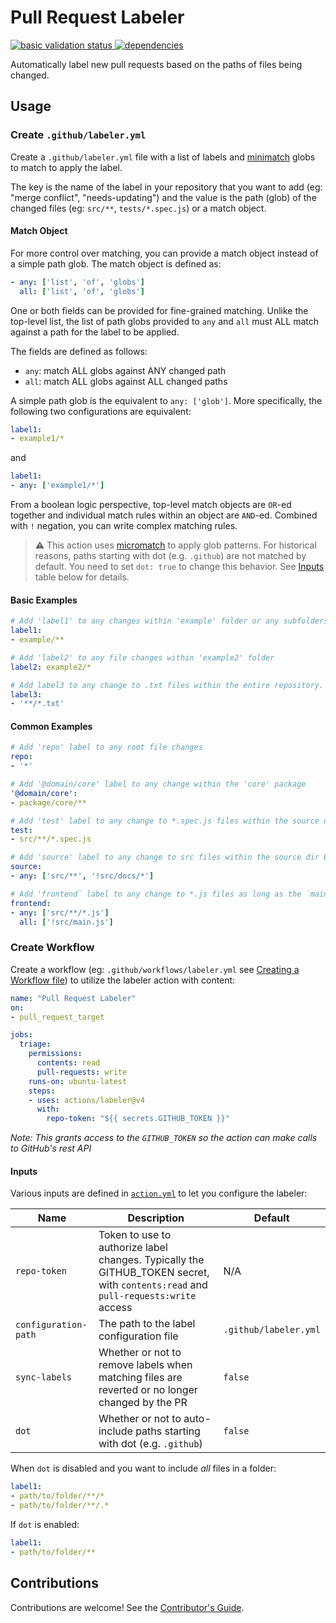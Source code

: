 # Pull Request Labeler

<p align="left">
  <a href="https://github.com/actions/labeler/actions/workflows/basic-validation.yml">
    <img alt="basic validation status" src="https://github.com/actions/labeler/actions/workflows/basic-validation.yml/badge.svg">
  </a>
  <a href="https://libraries.io/github/actions/labeler">
    <img alt="dependencies" src="https://img.shields.io/librariesio/github/actions/labeler">
  </a>
</p>

Automatically label new pull requests based on the paths of files being changed.

## Usage

### Create `.github/labeler.yml`

Create a `.github/labeler.yml` file with a list of labels and [minimatch](https://github.com/isaacs/minimatch) globs to match to apply the label.

The key is the name of the label in your repository that you want to add (eg: "merge conflict", "needs-updating") and the value is the path (glob) of the changed files (eg: `src/**`, `tests/*.spec.js`) or a match object.

#### Match Object

For more control over matching, you can provide a match object instead of a simple path glob. The match object is defined as:

```yml
- any: ['list', 'of', 'globs']
  all: ['list', 'of', 'globs']
```

One or both fields can be provided for fine-grained matching. Unlike the top-level list, the list of path globs provided to `any` and `all` must ALL match against a path for the label to be applied.

The fields are defined as follows:
* `any`: match ALL globs against ANY changed path
* `all`: match ALL globs against ALL changed paths

A simple path glob is the equivalent to `any: ['glob']`. More specifically, the following two configurations are equivalent:
```yml
label1:
- example1/*
```
and
```yml
label1:
- any: ['example1/*']
```

From a boolean logic perspective, top-level match objects are `OR`-ed together and individual match rules within an object are `AND`-ed. Combined with `!` negation, you can write complex matching rules.

> ⚠️ This action uses [micromatch](https://www.npmjs.com/package/micromatch) to apply glob patterns.
> For historical reasons, paths starting with dot (e.g. `.github`) are not matched by default.
> You need to set `dot: true` to change this behavior.
> See [Inputs](#inputs) table below for details.

#### Basic Examples

```yml
# Add 'label1' to any changes within 'example' folder or any subfolders
label1:
- example/**

# Add 'label2' to any file changes within 'example2' folder
label2: example2/*

# Add label3 to any change to .txt files within the entire repository. Quotation marks are required for the leading asterisk
label3:
- '**/*.txt'

```

#### Common Examples

```yml
# Add 'repo' label to any root file changes
repo:
- '*'

# Add '@domain/core' label to any change within the 'core' package
'@domain/core':
- package/core/**

# Add 'test' label to any change to *.spec.js files within the source dir
test:
- src/**/*.spec.js

# Add 'source' label to any change to src files within the source dir EXCEPT for the docs sub-folder
source:
- any: ['src/**', '!src/docs/*']

# Add 'frontend` label to any change to *.js files as long as the `main.js` hasn't changed
frontend:
- any: ['src/**/*.js']
  all: ['!src/main.js']
```

### Create Workflow

Create a workflow (eg: `.github/workflows/labeler.yml` see [Creating a Workflow file](https://help.github.com/en/articles/configuring-a-workflow#creating-a-workflow-file)) to utilize the labeler action with content:

```yml
name: "Pull Request Labeler"
on:
- pull_request_target

jobs:
  triage:
    permissions:
      contents: read
      pull-requests: write
    runs-on: ubuntu-latest
    steps:
    - uses: actions/labeler@v4
      with:
        repo-token: "${{ secrets.GITHUB_TOKEN }}"
```

_Note: This grants access to the `GITHUB_TOKEN` so the action can make calls to GitHub's rest API_

#### Inputs

Various inputs are defined in [`action.yml`](action.yml) to let you configure the labeler:

| Name | Description | Default |
| - | - | - |
| `repo-token` | Token to use to authorize label changes. Typically the GITHUB_TOKEN secret, with `contents:read` and `pull-requests:write` access | N/A |
| `configuration-path` | The path to the label configuration file | `.github/labeler.yml` |
| `sync-labels` | Whether or not to remove labels when matching files are reverted or no longer changed by the PR | `false`
| `dot` | Whether or not to auto-include paths starting with dot (e.g. `.github`) | `false`

When `dot` is disabled and you want to include _all_ files in a folder:

```yml
label1:
- path/to/folder/**/*
- path/to/folder/**/.*
```

If `dot` is enabled:

```yml
label1:
- path/to/folder/**
```

## Contributions

Contributions are welcome! See the [Contributor's Guide](CONTRIBUTING.md).
